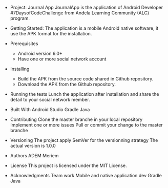 - Project: Journal App
	JournalApp is the application of Android Developer #7DaysofCodeChallenge from Andela Learning Community (ALC) program.

- Getting Started: 
	The application is a mobile Android native software, it use the APK format for the installation.

- Prerequisites
	- Android version 6.0+
	- Have one or more social network account

- Installing
	- Build the APK from the source code shared in Github repository.
	- Download the APK from the Github repository.

- Running the tests
	Lunch the application after installation and share the detail to your social network member.

- Built With
	Android Studio
	Gradle
	Java

- Contributing
	Clone the master branche in your local repository
	Implement one or more issues
	Pull or commit your change to the master branche

- Versioning
	The project apply SemVer for the versionning strategy
	The actual version is 1.0.0

- Authors
	ADEM Meriem

- License
	This project is licensed under the MIT License.

- Acknowledgments
	Team work
	Mobile and native application dev
	Gradle
	Java
